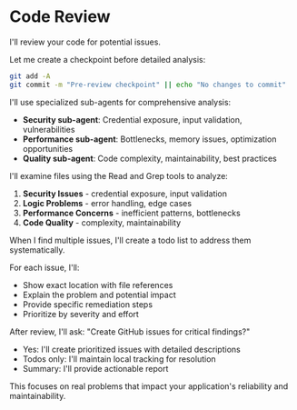 # Code Review

I'll review your code for potential issues.

Let me create a checkpoint before detailed analysis:
```bash
git add -A  
git commit -m "Pre-review checkpoint" || echo "No changes to commit"
```

I'll use specialized sub-agents for comprehensive analysis:
- **Security sub-agent**: Credential exposure, input validation, vulnerabilities
- **Performance sub-agent**: Bottlenecks, memory issues, optimization opportunities  
- **Quality sub-agent**: Code complexity, maintainability, best practices

I'll examine files using the Read and Grep tools to analyze:
1. **Security Issues** - credential exposure, input validation
2. **Logic Problems** - error handling, edge cases  
3. **Performance Concerns** - inefficient patterns, bottlenecks
4. **Code Quality** - complexity, maintainability

When I find multiple issues, I'll create a todo list to address them systematically.

For each issue, I'll:
- Show exact location with file references
- Explain the problem and potential impact
- Provide specific remediation steps
- Prioritize by severity and effort

After review, I'll ask: "Create GitHub issues for critical findings?"
- Yes: I'll create prioritized issues with detailed descriptions
- Todos only: I'll maintain local tracking for resolution
- Summary: I'll provide actionable report

This focuses on real problems that impact your application's reliability and maintainability.